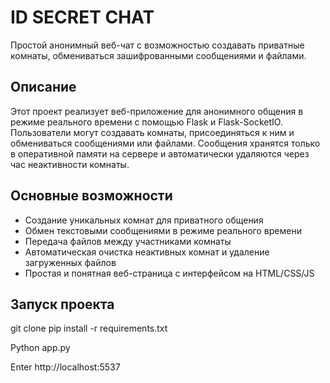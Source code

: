 # ID SECRET CHAT

Простой анонимный веб-чат с возможностью создавать приватные комнаты, обмениваться зашифрованными сообщениями и файлами.

## Описание

Этот проект реализует веб-приложение для анонимного общения в режиме реального времени с помощью Flask и Flask-SocketIO. Пользователи могут создавать комнаты, присоединяться к ним и обмениваться сообщениями или файлами. Сообщения хранятся только в оперативной памяти на сервере и автоматически удаляются через час неактивности комнаты.

## Основные возможности

- Создание уникальных комнат для приватного общения
- Обмен текстовыми сообщениями в режиме реального времени
- Передача файлов между участниками комнаты
- Автоматическая очистка неактивных комнат и удаление загруженных файлов
- Простая и понятная веб-страница с интерфейсом на HTML/CSS/JS


## Запуск проекта

git clone
pip install -r requirements.txt

Python app.py

Enter
http://localhost:5537
